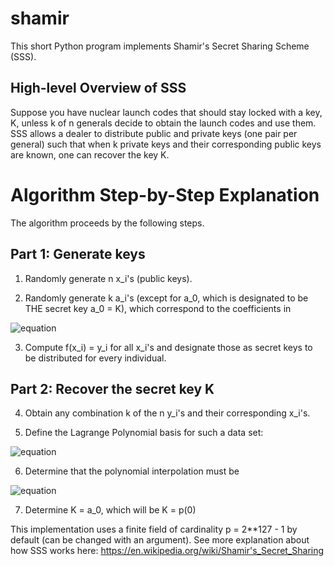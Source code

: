 # shamir

This short Python program implements Shamir's Secret Sharing Scheme (SSS).

## High-level Overview of SSS

Suppose you have nuclear launch codes that should stay locked with a key, K, unless k of
n generals decide to obtain the launch codes and use them. SSS allows a dealer to distribute
public and private keys (one pair per general) such that when k private keys and their corresponding
public keys are known, one can recover the key K.

# Algorithm Step-by-Step Explanation

The algorithm proceeds by the following steps.

## Part 1: Generate keys

1. Randomly generate n x_i's (public keys).

2. Randomly generate k a_i's (except for a_0, which is designated to be THE secret key a_0 = K),
which correspond to the coefficients in

![equation](http://www.sciweavers.org/upload/Tex2Img_1579595743/render.png)

3. Compute f(x_i) = y_i for all x_i's and designate those as secret keys to be
distributed for every individual.

## Part 2: Recover the secret key K
4. Obtain any combination k of the n y_i's and their corresponding x_i's.

5. Define the Lagrange Polynomial basis for such a data set:

![equation](http://www.sciweavers.org/upload/Tex2Img_1579595968/render.png)

6. Determine that the polynomial interpolation must be

![equation](http://www.sciweavers.org/upload/Tex2Img_1579595772/render.png)

7. Determine K = a_0, which will be K = p(0)

This implementation uses a finite field of cardinality p = 2**127 - 1 by default (can be changed with
an argument). See more explanation about how SSS works here:
https://en.wikipedia.org/wiki/Shamir's_Secret_Sharing
